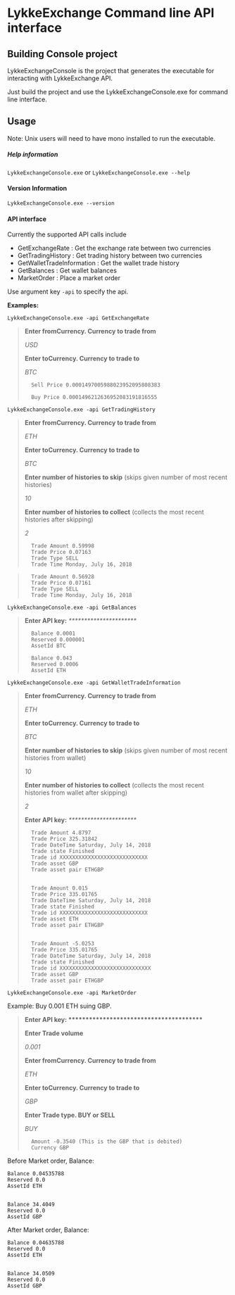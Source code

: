 # LykkeExchange Command line API interface

## Building Console project

LykkeExchangeConsole is the project that generates the executable for interacting with LykkeExchange API.

Just build the project and use the LykkeExchangeConsole.exe for command line interface.

## Usage
Note: Unix users will need to have mono installed to run the executable. 

##### Help information

`LykkeExchangeConsole.exe` or `LykkeExchangeConsole.exe --help`

#### Version Information

`LykkeExchangeConsole.exe --version`

#### API interface
Currently the supported API calls include
* GetExchangeRate :  Get the exchange rate between two currencies
* GetTradingHistory : Get trading history between two currencies
* GetWalletTradeInformation : Get the wallet trade history
* GetBalances : Get wallet balances
* MarketOrder : Place a market order

Use argument key `-api` to specify the api.

**Examples:**

`LykkeExchangeConsole.exe -api GetExchangeRate`

> **Enter fromCurrency. Currency to trade from**
> 
> _USD_
> 
> **Enter toCurrency. Currency to trade to**
> 
> _BTC_
> 
> 		Sell Price 0.0001497005988023952095808383
> 
> 		Buy Price 0.0001496212636952083191816555


`LykkeExchangeConsole.exe -api GetTradingHistory`

> **Enter fromCurrency. Currency to trade from**
> 
> _ETH_
> 
> **Enter toCurrency. Currency to trade to**
> 
> _BTC_
> 
> **Enter number of histories to skip** (skips given number of most recent histories)
> 
> _10_
> 
> **Enter number of histories to collect** (collects the most recent histories after skipping)
> 
> _2_
> 
> 		Trade Amount 0.59998
> 		Trade Price 0.07163
> 		Trade Type SELL
> 		Trade Time Monday, July 16, 2018


> 		Trade Amount 0.56928
> 		Trade Price 0.07161
> 		Trade Type SELL
>		Trade Time Monday, July 16, 2018


`LykkeExchangeConsole.exe -api GetBalances`

> **Enter API key:** _**********************_
> 
> 		Balance 0.0001
> 		Reserved 0.000001
> 		AssetId BTC
> 
> 		Balance 0.043
> 		Reserved 0.0006
> 		AssetId ETH

`LykkeExchangeConsole.exe -api GetWalletTradeInformation`

> **Enter fromCurrency. Currency to trade from**
> 
> _ETH_
> 
> **Enter toCurrency. Currency to trade to**
> 
> _BTC_
> 
> **Enter number of histories to skip** (skips given number of most recent histories from wallet)
> 
> _10_
> 
> **Enter number of histories to collect** (collects the most recent histories from wallet after skipping)
> 
> _2_
> 
> **Enter API key:** _**********************_
>
>
>		Trade Amount 4.8797
>		Trade Price 325.31842
>		Trade DateTime Saturday, July 14, 2018
>		Trade state Finished
>		Trade id XXXXXXXXXXXXXXXXXXXXXXXXXXXX
>		Trade asset GBP
>		Trade asset pair ETHGBP
>
>
>		Trade Amount 0.015
>		Trade Price 335.01765
>		Trade DateTime Saturday, July 14, 2018
>		Trade state Finished
>		Trade id XXXXXXXXXXXXXXXXXXXXXXXXXXXX
>		Trade asset ETH
>		Trade asset pair ETHGBP
>
>
>		Trade Amount -5.0253
>		Trade Price 335.01765
>		Trade DateTime Saturday, July 14, 2018
>		Trade state Finished
>		Trade id XXXXXXXXXXXXXXXXXXXXXXXXXXXXX
>		Trade asset GBP
>		Trade asset pair ETHGBP

`LykkeExchangeConsole.exe -api MarketOrder`

Example: Buy 0.001 ETH suing GBP.

>	__Enter API key: ***************************************__
>	
>	**Enter Trade volume**
>		
>	_0.001_
>	
>	__Enter fromCurrency. Currency to trade from__
>	
>	_ETH_
>		
>	__Enter toCurrency. Currency to trade to__
>	
>	_GBP_
>	
>	__Enter Trade type. BUY or SELL__
>	
>	_BUY_
>	
>		Amount -0.3540 (This is the GBP that is debited)
>		Currency GBP

Before Market order, Balance:

    Balance 0.04535788
    Reserved 0.0
    AssetId ETH


    Balance 34.4049
    Reserved 0.0
    AssetId GBP

After Market order, Balance:

    Balance 0.04635788
    Reserved 0.0
    AssetId ETH


    Balance 34.0509
    Reserved 0.0
    AssetId GBP
